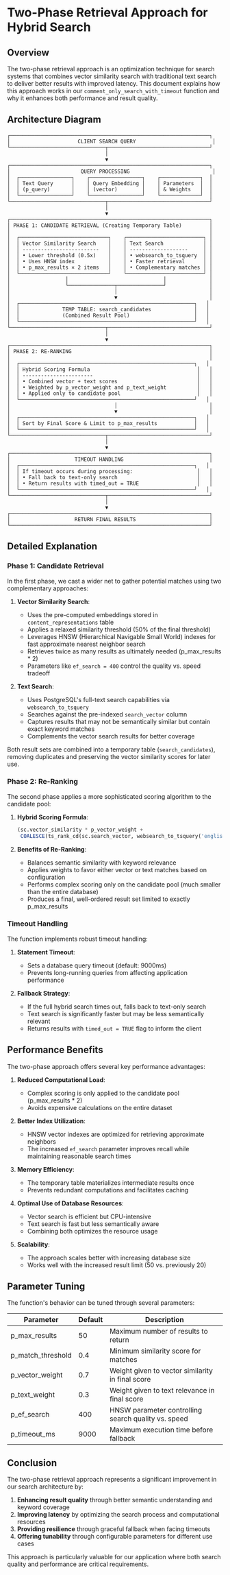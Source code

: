 # Two-Phase Retrieval Approach for Hybrid Search

## Overview

The two-phase retrieval approach is an optimization technique for search systems that combines vector similarity search with traditional text search to deliver better results with improved latency. This document explains how this approach works in our `comment_only_search_with_timeout` function and why it enhances both performance and result quality.

## Architecture Diagram

```
┌─────────────────────────────────────────────────────────────────┐
│                      CLIENT SEARCH QUERY                         │
└───────────────────────────────┬─────────────────────────────────┘
                                │
                                ▼
┌─────────────────────────────────────────────────────────────────┐
│                       QUERY PROCESSING                           │
│  ┌─────────────────┐    ┌─────────────────┐    ┌─────────────┐  │
│  │ Text Query      │    │ Query Embedding │    │ Parameters  │  │
│  │ (p_query)       │    │ (vector)        │    │ & Weights   │  │
│  └─────────────────┘    └─────────────────┘    └─────────────┘  │
└───────────────────────────────┬─────────────────────────────────┘
                                │
                                ▼
┌─────────────────────────────────────────────────────────────────┐
│ PHASE 1: CANDIDATE RETRIEVAL (Creating Temporary Table)         │
│                                                                 │
│  ┌─────────────────────────────┐    ┌─────────────────────────┐ │
│  │ Vector Similarity Search    │    │ Text Search             │ │
│  │ -------------------------   │    │ -------------------     │ │
│  │ • Lower threshold (0.5x)    │    │ • websearch_to_tsquery  │ │
│  │ • Uses HNSW index           │    │ • Faster retrieval      │ │
│  │ • p_max_results × 2 items   │    │ • Complementary matches │ │
│  └─────────────────────────────┘    └─────────────────────────┘ │
│                  │                               │              │
│                  └───────────────┬───────────────┘              │
│                                  │                              │
│                                  ▼                              │
│  ┌─────────────────────────────────────────────────────────┐   │
│  │              TEMP TABLE: search_candidates              │   │
│  │              (Combined Result Pool)                     │   │
│  └─────────────────────────────────────────────────────────┘   │
└───────────────────────────────┬─────────────────────────────────┘
                                │
                                ▼
┌─────────────────────────────────────────────────────────────────┐
│ PHASE 2: RE-RANKING                                             │
│                                                                 │
│  ┌─────────────────────────────────────────────────────────┐   │
│  │ Hybrid Scoring Formula                                   │   │
│  │ -----------------------                                  │   │
│  │ • Combined vector + text scores                          │   │
│  │ • Weighted by p_vector_weight and p_text_weight          │   │
│  │ • Applied only to candidate pool                         │   │
│  └─────────────────────────────────────────────────────────┘   │
│                                  │                              │
│                                  ▼                              │
│  ┌─────────────────────────────────────────────────────────┐   │
│  │ Sort by Final Score & Limit to p_max_results            │   │
│  └─────────────────────────────────────────────────────────┘   │
└───────────────────────────────┬─────────────────────────────────┘
                                │
                                ▼
┌─────────────────────────────────────────────────────────────────┐
│                     TIMEOUT HANDLING                            │
│  ┌─────────────────────────────────────────────────────────┐   │
│  │ If timeout occurs during processing:                     │   │
│  │ • Fall back to text-only search                          │   │
│  │ • Return results with timed_out = TRUE                   │   │
│  └─────────────────────────────────────────────────────────┘   │
└───────────────────────────────┬─────────────────────────────────┘
                                │
                                ▼
┌─────────────────────────────────────────────────────────────────┐
│                     RETURN FINAL RESULTS                        │
└─────────────────────────────────────────────────────────────────┘
```

## Detailed Explanation

### Phase 1: Candidate Retrieval

In the first phase, we cast a wider net to gather potential matches using two complementary approaches:

1. **Vector Similarity Search**:
   - Uses the pre-computed embeddings stored in `content_representations` table
   - Applies a relaxed similarity threshold (50% of the final threshold)
   - Leverages HNSW (Hierarchical Navigable Small World) indexes for fast approximate nearest neighbor search
   - Retrieves twice as many results as ultimately needed (p_max_results * 2)
   - Parameters like `ef_search = 400` control the quality vs. speed tradeoff

2. **Text Search**:
   - Uses PostgreSQL's full-text search capabilities via `websearch_to_tsquery`
   - Searches against the pre-indexed `search_vector` column
   - Captures results that may not be semantically similar but contain exact keyword matches
   - Complements the vector search results for better coverage

Both result sets are combined into a temporary table (`search_candidates`), removing duplicates and preserving the vector similarity scores for later use.

### Phase 2: Re-Ranking

The second phase applies a more sophisticated scoring algorithm to the candidate pool:

1. **Hybrid Scoring Formula**:
   ```sql
   (sc.vector_similarity * p_vector_weight + 
    COALESCE(ts_rank_cd(sc.search_vector, websearch_to_tsquery('english', p_query)), 0) * p_text_weight)::FLOAT AS similarity
   ```

2. **Benefits of Re-Ranking**:
   - Balances semantic similarity with keyword relevance
   - Applies weights to favor either vector or text matches based on configuration
   - Performs complex scoring only on the candidate pool (much smaller than the entire database)
   - Produces a final, well-ordered result set limited to exactly p_max_results

### Timeout Handling

The function implements robust timeout handling:

1. **Statement Timeout**:
   - Sets a database query timeout (default: 9000ms)
   - Prevents long-running queries from affecting application performance

2. **Fallback Strategy**:
   - If the full hybrid search times out, falls back to text-only search
   - Text search is significantly faster but may be less semantically relevant
   - Returns results with `timed_out = TRUE` flag to inform the client

## Performance Benefits

The two-phase approach offers several key performance advantages:

1. **Reduced Computational Load**:
   - Complex scoring is only applied to the candidate pool (p_max_results * 2)
   - Avoids expensive calculations on the entire dataset

2. **Better Index Utilization**:
   - HNSW vector indexes are optimized for retrieving approximate neighbors
   - The increased `ef_search` parameter improves recall while maintaining reasonable search times

3. **Memory Efficiency**:
   - The temporary table materializes intermediate results once
   - Prevents redundant computations and facilitates caching

4. **Optimal Use of Database Resources**:
   - Vector search is efficient but CPU-intensive
   - Text search is fast but less semantically aware
   - Combining both optimizes the resource usage

5. **Scalability**:
   - The approach scales better with increasing database size
   - Works well with the increased result limit (50 vs. previously 20)

## Parameter Tuning

The function's behavior can be tuned through several parameters:

| Parameter          | Default | Description                                         |
|--------------------|---------|-----------------------------------------------------|
| p_max_results      | 50      | Maximum number of results to return                 |
| p_match_threshold  | 0.4     | Minimum similarity score for matches                |
| p_vector_weight    | 0.7     | Weight given to vector similarity in final score    |
| p_text_weight      | 0.3     | Weight given to text relevance in final score       |
| p_ef_search        | 400     | HNSW parameter controlling search quality vs. speed |
| p_timeout_ms       | 9000    | Maximum execution time before fallback              |

## Conclusion

The two-phase retrieval approach represents a significant improvement in our search architecture by:

1. **Enhancing result quality** through better semantic understanding and keyword coverage
2. **Improving latency** by optimizing the search process and computational resources
3. **Providing resilience** through graceful fallback when facing timeouts
4. **Offering tunability** through configurable parameters for different use cases

This approach is particularly valuable for our application where both search quality and performance are critical requirements. 